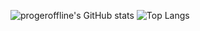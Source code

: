 ![progeroffline's GitHub stats](https://github-readme-stats.vercel.app/api?username=progeroffline&show_icons=true&theme=gruvbox)
![Top Langs](https://github-readme-stats.vercel.app/api/top-langs/?username=progeroffline&layout=compact)
